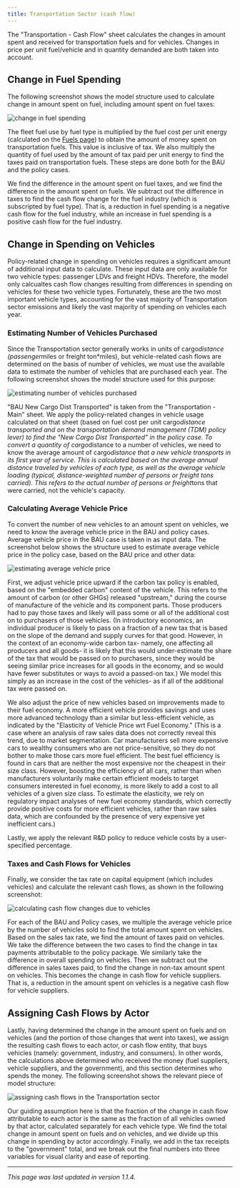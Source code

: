 ```yaml
---
title: Transportation Sector (cash flow)
---
```

The "Transportation - Cash Flow" sheet calculates the changes in amount spent and received for transportation fuels and for vehicles.  Changes in price per unit fuel/vehicle and in quantity demanded are both taken into account.

## Change in Fuel Spending

The following screenshot shows the model structure used to calculate change in amount spent on fuel, including amount spent on fuel taxes:

![change in fuel spending](/img/transportation-sector-cash-Fuels.png)

The fleet fuel use by fuel type is multiplied by the fuel cost per unit energy (calculated on the [Fuels page](fuels)) to obtain the amount of money spent on transportation fuels.  This value is inclusive of tax.  We also multiply the quantity of fuel used by the amount of tax paid per unit energy to find the taxes paid on transportation fuels.  These steps are done both for the BAU and the policy cases.

We find the difference in the amount spent on fuel taxes, and we find the difference in the amount spent on fuels.  We subtract out the difference in taxes to find the cash flow change for the fuel industry (which is subscripted by fuel type).  That is, a reduction in fuel spending is a negative cash flow for the fuel industry, while an increase in fuel spending is a positive cash flow for the fuel industry.

## Change in Spending on Vehicles

Policy-related change in spending on vehicles requires a significant amount of additional input data to calculate.  These input data are only available for two vehicle types: passenger LDVs and freight HDVs.  Therefore, the model only calcualtes cash flow changes resulting from differences in spending on vehicles for these two vehicle types.  Fortunately, these are the two most important vehicle types, accounting for the vast majority of Transportation sector emissions and likely the vast majority of spending on vehicles each year.

### Estimating Number of Vehicles Purchased

Since the Transportation sector generally works in units of cargo*distance (passenger*miles or freight ton*miles), but vehicle-related cash flows are determined on the basis of number of vehicles, we must use the available data to estimate the number of vehicles that are purchased each year.  The following screenshot shows the model structure used for this purpose:

![estimating number of vehicles purchased](/img/transportation-sector-cash-NewVehicles.png)

"BAU New Cargo Dist Transported" is taken from the "Transportation - Main" sheet.  We apply the policy-related changes in vehicle usage calculated on that sheet (based on fuel cost per unit cargo*distance transported and on the transportation demand management (TDM) policy lever) to find the "New Cargo Dist Transported" in the policy case.  To convert a quantity of cargo*distance to a number of vehicles, we need to know the average amount of cargo*distance that a new vehicle transports in its first year of service.  This is calculated based on the average annual distance traveled by vehicles of each type, as well as the average vehicle loading (typical, distance-weighted number of persons or freight tons carried).  This refers to the actual number of persons or freight*tons that were carried, not the vehicle's capacity.

### Calculating Average Vehicle Price

To convert the number of new vehicles to an amount spent on vehicles, we need to know the average vehicle price in the BAU and policy cases.  Average vehicle price in the BAU case is taken in as input data.  The screenshot below shows the structure used to estimate average vehicle price in the policy case, based on the BAU price and other data:

![estimating average vehicle price](/img/transportation-sector-cash-VehPrice.png)

First, we adjust vehicle price upward if the carbon tax policy is enabled, based on the "embedded carbon" content of the vehicle.  This refers to the amount of carbon (or other GHGs) released "upstream," during the course of manufacture of the vehicle and its component parts.  Those producers had to pay those taxes and likely will pass some or all of the additional cost on to purchasers of those vehicles.  (In introductory economics, an individual producer is likely to pass on a fraction of a new tax that is based on the slope of the demand and supply curves for that good.  However, in the context of an economy-wide carbon tax- namely, one affecting all producers and all goods- it is likely that this would under-estimate the share of the tax that would be passed on to purchasers, since they would be seeing similar price increases for all goods in the economy, and so would have fewer substitutes or ways to avoid a passed-on tax.)  We model this simply as an increase in the cost of the vehicles- as if all of the additional tax were passed on.

We also adjust the price of new vehicles based on improvements made to their fuel economy.  A more efficient vehicle provides savings and uses more advanced technology than a similar but less-efficient vehicle, as indicated by the "Elasticity of Vehicle Price wrt Fuel Economy."  (This is a case where an analysis of raw sales data does not correctly reveal this trend, due to market segmentation.  Car manufacturers sell more expensive cars to wealthy consumers who are not price-sensitive, so they do not bother to make those cars more fuel efficient.  The best fuel efficiency is found in cars that are neither the most expensive nor the cheapest in their size class.  However, boosting the efficiency of all cars, rather than when manufacturers voluntarily make certain efficient models to target consumers interested in fuel economy, is more likely to add a cost to all vehicles of a given size class.  To estimate the elasticity, we rely on regulatory impact analyses of new fuel economy standards, which correctly provide positive costs for more efficient vehicles, rather than raw sales data, which are confounded by the presence of very expensive yet inefficient cars.)

Lastly, we apply the relevant R&D policy to reduce vehicle costs by a user-specified percentage.

### Taxes and Cash Flows for Vehicles

Finally, we consider the tax rate on capital equipment (which includes vehicles) and calculate the relevant cash flows, as shown in the following screenshot:

![calculating cash flow changes due to vehicles](/img/transportation-sector-cash-VehiclesCash.png)

For each of the BAU and Policy cases, we multiple the average vehicle price by the number of vehicles sold to find the total amount spent on vehicles.  Based on the sales tax rate, we find the amount of taxes paid on vehicles.  We take the difference between the two cases to find the change in tax payments attributable to the policy package.  We similarly take the difference in overall spending on vehicles.  Then we subtract out the difference in sales taxes paid, to find the change in non-tax amount spent on vehicles.  This becomes the change in cash flow for vehicle suppliers.  That is, a reduction in the amount spent on vehicles is a negative cash flow for vehicle suppliers.

## Assigning Cash Flows by Actor

Lastly, having determined the change in the amount spent on fuels and on vehicles (and the portion of those changes that went into taxes), we assign the resulting cash flows to each actor, or cash flow entity, that buys vehicles (namely: government, industry, and consumers).  In other words, the calculations above determined who received the money (fuel suppliers, vehicle suppliers, and the government), and this section determines who spends the money.  The following screenshot shows the relevant piece of model structure:

![assigning cash flows in the Transportation sector](/img/transportation-sector-cash-AssigningFlows.png)

Our guiding assumption here is that the fraction of the change in cash flow attributable to each actor is the same as the fraction of all vehicles owned by that actor, calculated separately for each vehicle type.  We find the total change in amount spent on fuels and on vehicles, and we divide up this change in spending by actor accordingly.  Finally, we add in the tax receipts to the "government" total, and we break out the final numbers into three variables for visual clarity and ease of reporting.

---
*This page was last updated in version 1.1.4.*
